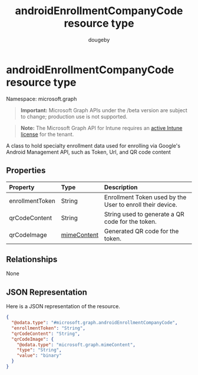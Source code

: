 ﻿---
title: "androidEnrollmentCompanyCode resource type"
description: "A class to hold specialty enrollment data used for enrolling via Google's Android Management API, such as Token, Url, and QR code content"
author: "dougeby"
localization_priority: Normal
ms.prod: "intune"
doc_type: resourcePageType
---

# androidEnrollmentCompanyCode resource type

Namespace: microsoft.graph

> **Important:** Microsoft Graph APIs under the /beta version are subject to change; production use is not supported.

> **Note:** The Microsoft Graph API for Intune requires an [active Intune license](https://go.microsoft.com/fwlink/?linkid=839381) for the tenant.

A class to hold specialty enrollment data used for enrolling via Google's Android Management API, such as Token, Url, and QR code content

## Properties

| Property        | Type                                                     | Description                                               |
| :-------------- | :------------------------------------------------------- | :-------------------------------------------------------- |
| enrollmentToken | String                                                   | Enrollment Token used by the User to enroll their device. |
| qrCodeContent   | String                                                   | String used to generate a QR code for the token.          |
| qrCodeImage     | [mimeContent](../resources/intune-shared-mimecontent.md) | Generated QR code for the token.                          |

## Relationships

None

## JSON Representation

Here is a JSON representation of the resource.

<!-- {
  "blockType": "resource",
  "@odata.type": "microsoft.graph.androidEnrollmentCompanyCode"
}
-->

```json
{
  "@odata.type": "#microsoft.graph.androidEnrollmentCompanyCode",
  "enrollmentToken": "String",
  "qrCodeContent": "String",
  "qrCodeImage": {
    "@odata.type": "microsoft.graph.mimeContent",
    "type": "String",
    "value": "binary"
  }
}
```
